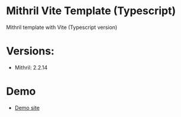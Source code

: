 # Mithril Vite Template (Typescript)
Mithril template with Vite (Typescript version)

# Versions:
- Mithril: 2.2.14

# Demo
- [Demo site](https://mithril-vite-template.netlify.app/)